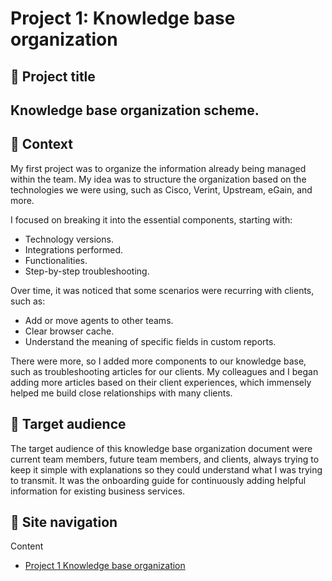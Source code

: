 # Project 1:  Knowledge base organization
## 💼 Project title
## Knowledge base organization scheme.
## 📂 Context
My first project was to organize the information already being managed within the team. My idea was to structure the organization based on the technologies we were using, such as Cisco, Verint, Upstream, eGain, and more.

I focused on breaking it into the essential components, starting with:

- Technology versions. 
- Integrations performed. 
- Functionalities.
- Step-by-step troubleshooting.

Over time, it was noticed that some scenarios were recurring with clients, such as:

- Add or move agents to other teams. 
- Clear browser cache. 
- Understand the meaning of specific fields in custom reports.

There were more, so I added more components to our knowledge base, such as troubleshooting articles for our clients.
My colleagues and I began adding more articles based on their client experiences, which immensely helped me build close relationships with many clients. 

## 👥 Target audience
The target audience of this knowledge base organization document were current team members, future team members, and clients, always trying to keep it simple with explanations so they could understand what I was trying to transmit. 
It was the onboarding guide for continuously adding helpful information for existing business services.

## 📍 Site navigation

Content

- [Project 1 Knowledge base organization](https://github.com/carlossolis2706/carlossolis2706/blob/main/sample-1-content.md)

